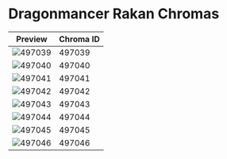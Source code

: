 # Dragonmancer Rakan Chromas

| Preview | Chroma ID |
|---------|-----------|
| ![497039](https://raw.communitydragon.org/latest/plugins/rcp-be-lol-game-data/global/default/v1/champion-chroma-images/497/497039.png) | 497039 |
| ![497040](https://raw.communitydragon.org/latest/plugins/rcp-be-lol-game-data/global/default/v1/champion-chroma-images/497/497040.png) | 497040 |
| ![497041](https://raw.communitydragon.org/latest/plugins/rcp-be-lol-game-data/global/default/v1/champion-chroma-images/497/497041.png) | 497041 |
| ![497042](https://raw.communitydragon.org/latest/plugins/rcp-be-lol-game-data/global/default/v1/champion-chroma-images/497/497042.png) | 497042 |
| ![497043](https://raw.communitydragon.org/latest/plugins/rcp-be-lol-game-data/global/default/v1/champion-chroma-images/497/497043.png) | 497043 |
| ![497044](https://raw.communitydragon.org/latest/plugins/rcp-be-lol-game-data/global/default/v1/champion-chroma-images/497/497044.png) | 497044 |
| ![497045](https://raw.communitydragon.org/latest/plugins/rcp-be-lol-game-data/global/default/v1/champion-chroma-images/497/497045.png) | 497045 |
| ![497046](https://raw.communitydragon.org/latest/plugins/rcp-be-lol-game-data/global/default/v1/champion-chroma-images/497/497046.png) | 497046 |